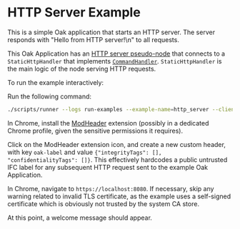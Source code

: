# HTTP Server Example

This is a simple Oak application that starts an HTTP server. The server responds
with "Hello from HTTP server!\n" to all requests.

This Oak Application has an
[HTTP server pseudo-node](/docs/concepts.md#pseudo-nodes) that connects to a
`StaticHttpHandler` that implements
[`CommandHandler`](https://project-oak.github.io/oak/sdk/doc/oak/trait.CommandHandler.html).
`StaticHttpHandler` is the main logic of the node serving HTTP requests.

To run the example interactively:

Run the following command:

```bash
./scripts/runner --logs run-examples --example-name=http_server --client-variant=none
```

In Chrome, install the
[ModHeader](https://chrome.google.com/webstore/detail/modheader/idgpnmonknjnojddfkpgkljpfnnfcklj)
extension (possibly in a dedicated Chrome profile, given the sensitive
permissions it requires).

Click on the ModHeader extension icon, and create a new custom header, with key
`oak-label` and value `{"integrityTags": [], "confidentialityTags": []}`. This
effectively hardcodes a public untrusted IFC label for any subsequent HTTP
request sent to the example Oak Application.

In Chrome, navigate to `https://localhost:8080`. If necessary, skip any warning
related to invalid TLS certificate, as the example uses a self-signed
certificate which is obviously not trusted by the system CA store.

At this point, a welcome message should appear.
